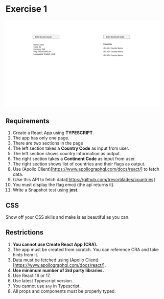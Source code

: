 # Exercise 1

![Exercise 1](./screenshot.png)

## Requirements

1. Create a React App using **TYPESCRIPT**.
1. The app has only one page.
1. There are two sections in the page
1. The left section takes a **Country Code** as input from user.
1. The left section shows country information as output.
1. The right section takes a **Continent Code** as input from user.
1. The right section shows list of countries and their flags as output.
1. Use (Apollo Client)[https://www.apollographql.com/docs/react/] to fetch data.
1. (Use this API to fetch data)[https://github.com/trevorblades/countries]
1. You must display the flag emoji (the api returns it).
1. Write a Snapshot test using **jest**.

## CSS

Show off your CSS skills and make is as beautiful as you can.

## Restrictions

1. **You cannot use Create React App (CRA).**
1. The app must be created from scratch. You can reference CRA and take hints from it.
1. Data must be fetched using (Apollo Client)[https://www.apollographql.com/docs/react/].
1. **Use minimum number of 3rd party libraries.**
1. Use React 16 or 17.
1. Use latest Typescript version.
1. You cannot use `any` in Typescript.
1. All props and components must be properly typed.

